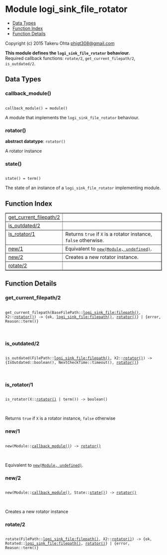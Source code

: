 

# Module logi_sink_file_rotator #
* [Data Types](#types)
* [Function Index](#index)
* [Function Details](#functions)

Copyright (c) 2015 Takeru Ohta <phjgt308@gmail.com>

__This module defines the `logi_sink_file_rotator` behaviour.__<br /> Required callback functions: `rotate/2`, `get_current_filepath/2`, `is_outdated/2`.

<a name="types"></a>

## Data Types ##




### <a name="type-callback_module">callback_module()</a> ###


<pre><code>
callback_module() = module()
</code></pre>

 A module that implements the `logi_sink_file_rotator` behaviour.



### <a name="type-rotator">rotator()</a> ###


__abstract datatype__: `rotator()`

 A rotator instance



### <a name="type-state">state()</a> ###


<pre><code>
state() = term()
</code></pre>

 The state of an instance of a `logi_sink_file_rotator` implementing module.

<a name="index"></a>

## Function Index ##


<table width="100%" border="1" cellspacing="0" cellpadding="2" summary="function index"><tr><td valign="top"><a href="#get_current_filepath-2">get_current_filepath/2</a></td><td></td></tr><tr><td valign="top"><a href="#is_outdated-2">is_outdated/2</a></td><td></td></tr><tr><td valign="top"><a href="#is_rotator-1">is_rotator/1</a></td><td>Returns <code>true</code> if <code>X</code> is a rotator instance, <code>false</code> otherwise.</td></tr><tr><td valign="top"><a href="#new-1">new/1</a></td><td>Equivalent to <a href="#new-2"><tt>new(Module, undefined)</tt></a>.</td></tr><tr><td valign="top"><a href="#new-2">new/2</a></td><td>Creates a new rotator instance.</td></tr><tr><td valign="top"><a href="#rotate-2">rotate/2</a></td><td></td></tr></table>


<a name="functions"></a>

## Function Details ##

<a name="get_current_filepath-2"></a>

### get_current_filepath/2 ###

<pre><code>
get_current_filepath(BaseFilePath::<a href="logi_sink_file.md#type-filepath">logi_sink_file:filepath()</a>, X2::<a href="#type-rotator">rotator()</a>) -&gt; {ok, <a href="logi_sink_file.md#type-filepath">logi_sink_file:filepath()</a>, <a href="#type-rotator">rotator()</a>} | {error, Reason::term()}
</code></pre>
<br />

<a name="is_outdated-2"></a>

### is_outdated/2 ###

<pre><code>
is_outdated(FilePath::<a href="logi_sink_file.md#type-filepath">logi_sink_file:filepath()</a>, X2::<a href="#type-rotator">rotator()</a>) -&gt; {IsOutdated::boolean(), NextCheckTime::timeout(), <a href="#type-rotator">rotator()</a>}
</code></pre>
<br />

<a name="is_rotator-1"></a>

### is_rotator/1 ###

<pre><code>
is_rotator(X::<a href="#type-rotator">rotator()</a> | term()) -&gt; boolean()
</code></pre>
<br />

Returns `true` if `X` is a rotator instance, `false` otherwise

<a name="new-1"></a>

### new/1 ###

<pre><code>
new(Module::<a href="#type-callback_module">callback_module()</a>) -&gt; <a href="#type-rotator">rotator()</a>
</code></pre>
<br />

Equivalent to [`new(Module, undefined)`](#new-2).

<a name="new-2"></a>

### new/2 ###

<pre><code>
new(Module::<a href="#type-callback_module">callback_module()</a>, State::<a href="#type-state">state()</a>) -&gt; <a href="#type-rotator">rotator()</a>
</code></pre>
<br />

Creates a new rotator instance

<a name="rotate-2"></a>

### rotate/2 ###

<pre><code>
rotate(FilePath::<a href="logi_sink_file.md#type-filepath">logi_sink_file:filepath()</a>, X2::<a href="#type-rotator">rotator()</a>) -&gt; {ok, Rotated::<a href="logi_sink_file.md#type-filepath">logi_sink_file:filepath()</a>, <a href="#type-rotator">rotator()</a>} | {error, Reason::term()}
</code></pre>
<br />

